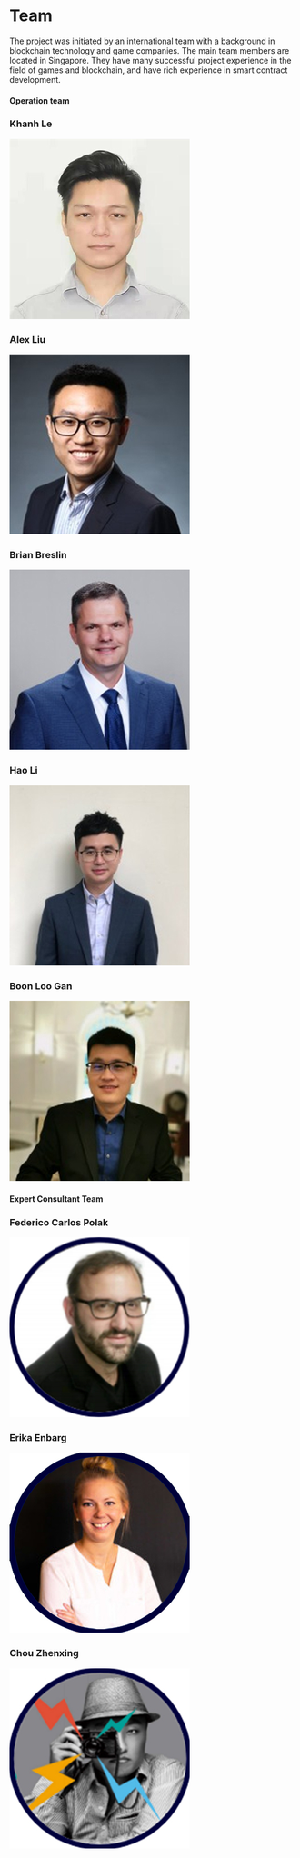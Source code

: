 # Team

The project was initiated by an international team with a background in blockchain technology and game companies. The main team members are located in Singapore. They have many successful project experience in the field of games and blockchain, and have rich experience in smart contract development.

#### Operation team

### Khanh Le

![](<../.gitbook/assets/Khanh Le.jpg>)

### Alex Liu

![](<../.gitbook/assets/Alex Liu.jpg>)

### Brian Breslin

![](<../.gitbook/assets/Brian Breslin.jpg>)

### Hao Li

![](<../.gitbook/assets/Hao Li.jpg>)

### Boon Loo Gan

![](<../.gitbook/assets/Boon Loo Gan.jpg>)



#### Expert Consultant Team

### Federico Carlos Polak

![](<../.gitbook/assets/Federico Carlos Polak.jpg>)

### Erika Enbarg

![](<../.gitbook/assets/Erika Enbarg.jpg>)

### Chou Zhenxing

![](<../.gitbook/assets/Chou Zhenxing.jpg>)

